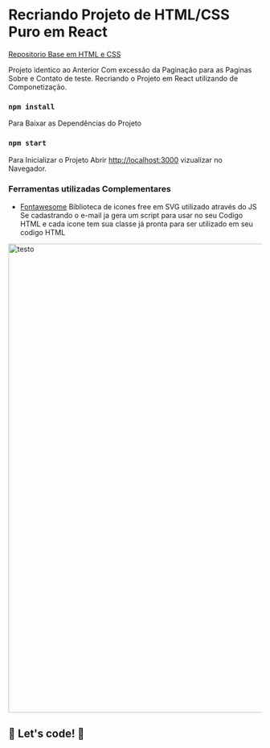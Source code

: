 # Recriando Projeto de HTML/CSS Puro em React  

[Repositorio Base em HTML e CSS](https://github.com/HMontarroyos/FlexBox_DankiCode)

Projeto identico ao Anterior Com excessão da Paginação para as Paginas Sobre e Contato de teste. 
Recriando o Projeto em React utilizando de Componetização. 

### `npm install`

Para Baixar as Dependências do Projeto 

### `npm start`

Para Inicializar o Projeto 
Abrir [http://localhost:3000](http://localhost:3000) vizualizar no Navegador. 

### Ferramentas utilizadas Complementares 


* [Fontawesome](https://fontawesome.com/)
Biblioteca de icones free em SVG utilizado através do JS 
Se cadastrando o e-mail ja gera um script para usar no seu Codigo HTML e cada icone tem sua classe já pronta para ser utilizado em seu codigo HTML

<img width="932" alt="testo" src="https://user-images.githubusercontent.com/60220406/99921474-58a38880-2d09-11eb-8ad2-f80fe94cb457.png">


## 🚀 Let's code! 🚀




